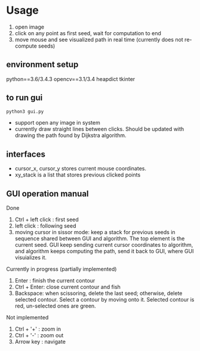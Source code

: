 # Usage
1. open image
1. click on any point as first seed, wait for computation to end
1. move mouse and see visualized path in real time (currently does not re-compute seeds)

## environment setup
python==3.6/3.4.3
opencv==3.1/3.4
heapdict
tkinter

## to run gui
```bash
python3 gui.py
```
- support open any image in system
- currently draw straight lines between clicks. Should be updated with drawing the path found by Dijkstra algorithm.
## interfaces
- cursor_x, cursor_y stores current mouse coordinates.
- xy_stack is a list that stores previous clicked points

## GUI operation manual
Done
1. Ctrl + left click : first seed
1. left  click : following seed
1. moving cursor in sissor mode: keep a stack for previous seeds in sequence shared between GUI and algorithm.  The top element is the current seed. GUI keep sending current cursor coordinates to algorithm, and algorithm keeps computing the path, send it back to GUI, where GUI visuializes it.

Currently in progress (partially implemented)
1. Enter : finish the current contour
1. Ctrl + Enter: close current contour and fish
1. Backspace: when scissoring, delete the last seed; otherwise, delete selected contour. Select a contour by moving onto it. Selected contour is red, un-selected ones are green.

Not implemented
1. Ctrl + '+' : zoom in
1. Ctrl + '-' : zoom out
1. Arrow key : navigate
